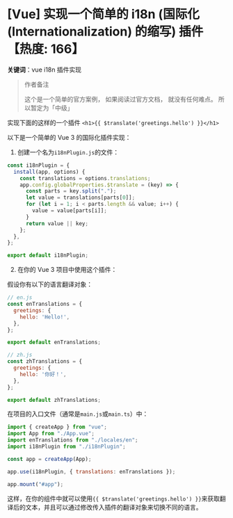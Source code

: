 # [Vue] 实现一个简单的 i18n (国际化 (Internationalization) 的缩写) 插件【热度: 166】

**关键词**：vue i18n 插件实现

> 作者备注
>
> 这个是一个简单的官方案例， 如果阅读过官方文档， 就没有任何难点。 所以暂定为「中级」

实现下面的这样的一个插件 `<h1>{{ $translate('greetings.hello') }}</h1>`

以下是一个简单的 Vue 3 的国际化插件实现：

1. 创建一个名为`i18nPlugin.js`的文件：

```javascript
const i18nPlugin = {
  install(app, options) {
    const translations = options.translations;
    app.config.globalProperties.$translate = (key) => {
      const parts = key.split(".");
      let value = translations[parts[0]];
      for (let i = 1; i < parts.length && value; i++) {
        value = value[parts[i]];
      }
      return value || key;
    };
  },
};

export default i18nPlugin;
```

2. 在你的 Vue 3 项目中使用这个插件：

假设你有以下的语言翻译对象：

```javascript
// en.js
const enTranslations = {
  greetings: {
    hello: 'Hello!',
  },
};

export default enTranslations;

// zh.js
const zhTranslations = {
  greetings: {
    hello: '你好！',
  },
};

export default zhTranslations;
```

在项目的入口文件（通常是`main.js`或`main.ts`）中：

```javascript
import { createApp } from "vue";
import App from "./App.vue";
import enTranslations from "./locales/en";
import i18nPlugin from "./i18nPlugin";

const app = createApp(App);

app.use(i18nPlugin, { translations: enTranslations });

app.mount("#app");
```

这样，在你的组件中就可以使用`{{ $translate('greetings.hello') }}`来获取翻译后的文本，并且可以通过修改传入插件的翻译对象来切换不同的语言。